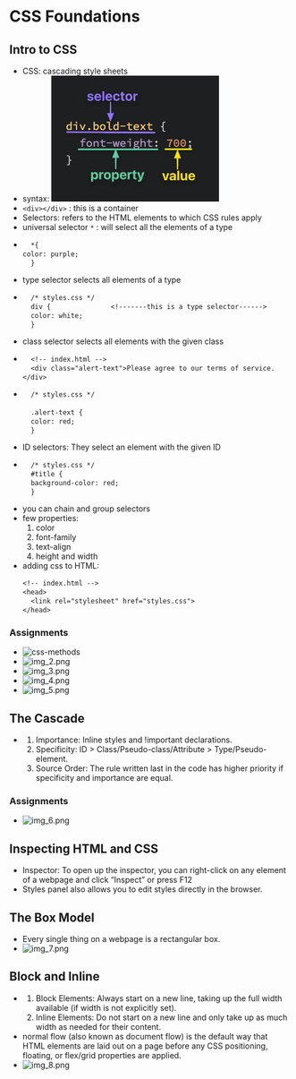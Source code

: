 # CSS Foundations

## Intro to CSS
- CSS: cascading style sheets
- syntax: ![img.png](images/img.png)
- `<div></div>` : this is a container
- Selectors:  refers to the HTML elements to which CSS rules apply
- universal selector `*` : will select all the elements of a type
- ```
    *{
  color: purple;
    }
  ```
- type selector selects all elements of a type
- ```
    /* styles.css */
    div {               <!-------this is a type selector------>
    color: white;
    }
  ```
- class selector selects all elements with the given class
- ```
    <!-- index.html -->
    <div class="alert-text">Please agree to our terms of service.</div>
  ```
- ```
    /* styles.css */

    .alert-text {
    color: red;
    }
  ```
- ID selectors: They select an element with the given ID
- ```
    /* styles.css */
    #title {
    background-color: red;
    }
  ```
- you can chain and group selectors
- few properties:
  1. color
  2. font-family
  3. text-align
  4. height and width
- adding css to HTML:
    ```
    <!-- index.html -->
    <head>
      <link rel="stylesheet" href="styles.css">
    </head>
    ```
### Assignments
- ![css-methods](images/img_1.png)
- ![img_2.png](images/img_2.png)
- ![img_3.png](images/img_3.png)
- ![img_4.png](images/img_4.png)
- ![img_5.png](images/img_5.png)

## The Cascade

- 1. Importance: Inline styles and !important declarations.
  2. Specificity: ID > Class/Pseudo-class/Attribute > Type/Pseudo-element.
  3. Source Order: The rule written last in the code has higher priority if specificity and importance are equal.
### Assignments
- ![img_6.png](images/img_6.png) 

## Inspecting HTML and CSS
- Inspector: To open up the inspector, you can right-click on any element of a webpage and click “Inspect” or press F12
- Styles panel also allows you to edit styles directly in the browser.

## The Box Model
- Every single thing on a webpage is a rectangular box.
- ![img_7.png](images/img_7.png)

## Block and Inline
- 1. Block Elements: Always start on a new line, taking up the full width available (if width is not explicitly set).
  2. Inline Elements: Do not start on a new line and only take up as much width as needed for their content.
- normal flow (also known as document flow) is the default way that HTML elements are laid out on a page before any CSS positioning, floating, or flex/grid properties are applied.
- ![img_8.png](images/img_8.png)